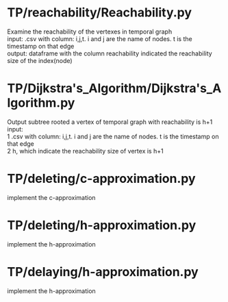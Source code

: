# TP/reachability/Reachability.py
Examine the reachability of the vertexes in temporal graph  
input: .csv with column: i,j,t. i and j are the name of nodes. t is the timestamp on that edge  
output: dataframe with the column reachability indicated the reachability size of the index(node) 

# TP/Dijkstra's_Algorithm/Dijkstra's_Algorithm.py
Output subtree rooted a vertex of temporal graph with reachability is h+1  
input:   
1 .csv with column: i,j,t. i and j are the name of nodes. t is the timestamp on that edge  
2 h, which indicate the reachability size of vertex is h+1
# TP/deleting/c-approximation.py
implement the c-approximation
# TP/deleting/h-approximation.py
implement the h-approximation
# TP/delaying/h-approximation.py
implement the h-approximation


